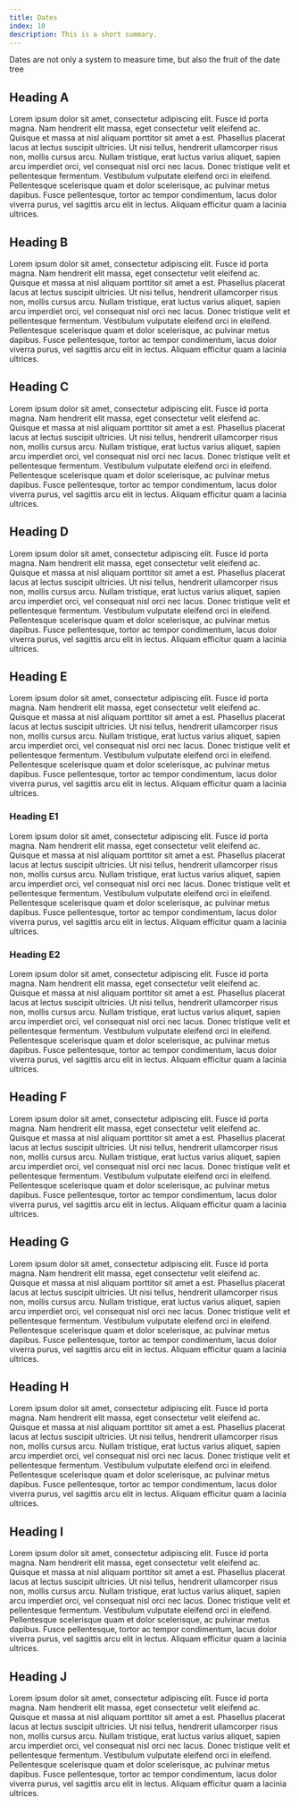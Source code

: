 ```yaml
---
title: Dates
index: 10
description: This is a short summary.
---
```


Dates are not only a system to measure time, but also the fruit of the date tree
<!--more-->

## Heading A

Lorem ipsum dolor sit amet, consectetur adipiscing elit. Fusce id porta magna. Nam hendrerit elit massa, eget consectetur velit eleifend ac. Quisque et massa at nisl aliquam porttitor sit amet a est. Phasellus placerat lacus at lectus suscipit ultricies. Ut nisi tellus, hendrerit ullamcorper risus non, mollis cursus arcu. Nullam tristique, erat luctus varius aliquet, sapien arcu imperdiet orci, vel consequat nisl orci nec lacus. Donec tristique velit et pellentesque fermentum. Vestibulum vulputate eleifend orci in eleifend. Pellentesque scelerisque quam et dolor scelerisque, ac pulvinar metus dapibus. Fusce pellentesque, tortor ac tempor condimentum, lacus dolor viverra purus, vel sagittis arcu elit in lectus. Aliquam efficitur quam a lacinia ultrices.

## Heading B

Lorem ipsum dolor sit amet, consectetur adipiscing elit. Fusce id porta magna. Nam hendrerit elit massa, eget consectetur velit eleifend ac. Quisque et massa at nisl aliquam porttitor sit amet a est. Phasellus placerat lacus at lectus suscipit ultricies. Ut nisi tellus, hendrerit ullamcorper risus non, mollis cursus arcu. Nullam tristique, erat luctus varius aliquet, sapien arcu imperdiet orci, vel consequat nisl orci nec lacus. Donec tristique velit et pellentesque fermentum. Vestibulum vulputate eleifend orci in eleifend. Pellentesque scelerisque quam et dolor scelerisque, ac pulvinar metus dapibus. Fusce pellentesque, tortor ac tempor condimentum, lacus dolor viverra purus, vel sagittis arcu elit in lectus. Aliquam efficitur quam a lacinia ultrices.

## Heading C

Lorem ipsum dolor sit amet, consectetur adipiscing elit. Fusce id porta magna. Nam hendrerit elit massa, eget consectetur velit eleifend ac. Quisque et massa at nisl aliquam porttitor sit amet a est. Phasellus placerat lacus at lectus suscipit ultricies. Ut nisi tellus, hendrerit ullamcorper risus non, mollis cursus arcu. Nullam tristique, erat luctus varius aliquet, sapien arcu imperdiet orci, vel consequat nisl orci nec lacus. Donec tristique velit et pellentesque fermentum. Vestibulum vulputate eleifend orci in eleifend. Pellentesque scelerisque quam et dolor scelerisque, ac pulvinar metus dapibus. Fusce pellentesque, tortor ac tempor condimentum, lacus dolor viverra purus, vel sagittis arcu elit in lectus. Aliquam efficitur quam a lacinia ultrices.

## Heading D

Lorem ipsum dolor sit amet, consectetur adipiscing elit. Fusce id porta magna. Nam hendrerit elit massa, eget consectetur velit eleifend ac. Quisque et massa at nisl aliquam porttitor sit amet a est. Phasellus placerat lacus at lectus suscipit ultricies. Ut nisi tellus, hendrerit ullamcorper risus non, mollis cursus arcu. Nullam tristique, erat luctus varius aliquet, sapien arcu imperdiet orci, vel consequat nisl orci nec lacus. Donec tristique velit et pellentesque fermentum. Vestibulum vulputate eleifend orci in eleifend. Pellentesque scelerisque quam et dolor scelerisque, ac pulvinar metus dapibus. Fusce pellentesque, tortor ac tempor condimentum, lacus dolor viverra purus, vel sagittis arcu elit in lectus. Aliquam efficitur quam a lacinia ultrices.

## Heading E

Lorem ipsum dolor sit amet, consectetur adipiscing elit. Fusce id porta magna. Nam hendrerit elit massa, eget consectetur velit eleifend ac. Quisque et massa at nisl aliquam porttitor sit amet a est. Phasellus placerat lacus at lectus suscipit ultricies. Ut nisi tellus, hendrerit ullamcorper risus non, mollis cursus arcu. Nullam tristique, erat luctus varius aliquet, sapien arcu imperdiet orci, vel consequat nisl orci nec lacus. Donec tristique velit et pellentesque fermentum. Vestibulum vulputate eleifend orci in eleifend. Pellentesque scelerisque quam et dolor scelerisque, ac pulvinar metus dapibus. Fusce pellentesque, tortor ac tempor condimentum, lacus dolor viverra purus, vel sagittis arcu elit in lectus. Aliquam efficitur quam a lacinia ultrices.

### Heading E1

Lorem ipsum dolor sit amet, consectetur adipiscing elit. Fusce id porta magna. Nam hendrerit elit massa, eget consectetur velit eleifend ac. Quisque et massa at nisl aliquam porttitor sit amet a est. Phasellus placerat lacus at lectus suscipit ultricies. Ut nisi tellus, hendrerit ullamcorper risus non, mollis cursus arcu. Nullam tristique, erat luctus varius aliquet, sapien arcu imperdiet orci, vel consequat nisl orci nec lacus. Donec tristique velit et pellentesque fermentum. Vestibulum vulputate eleifend orci in eleifend. Pellentesque scelerisque quam et dolor scelerisque, ac pulvinar metus dapibus. Fusce pellentesque, tortor ac tempor condimentum, lacus dolor viverra purus, vel sagittis arcu elit in lectus. Aliquam efficitur quam a lacinia ultrices.

### Heading E2

Lorem ipsum dolor sit amet, consectetur adipiscing elit. Fusce id porta magna. Nam hendrerit elit massa, eget consectetur velit eleifend ac. Quisque et massa at nisl aliquam porttitor sit amet a est. Phasellus placerat lacus at lectus suscipit ultricies. Ut nisi tellus, hendrerit ullamcorper risus non, mollis cursus arcu. Nullam tristique, erat luctus varius aliquet, sapien arcu imperdiet orci, vel consequat nisl orci nec lacus. Donec tristique velit et pellentesque fermentum. Vestibulum vulputate eleifend orci in eleifend. Pellentesque scelerisque quam et dolor scelerisque, ac pulvinar metus dapibus. Fusce pellentesque, tortor ac tempor condimentum, lacus dolor viverra purus, vel sagittis arcu elit in lectus. Aliquam efficitur quam a lacinia ultrices.

## Heading F

Lorem ipsum dolor sit amet, consectetur adipiscing elit. Fusce id porta magna. Nam hendrerit elit massa, eget consectetur velit eleifend ac. Quisque et massa at nisl aliquam porttitor sit amet a est. Phasellus placerat lacus at lectus suscipit ultricies. Ut nisi tellus, hendrerit ullamcorper risus non, mollis cursus arcu. Nullam tristique, erat luctus varius aliquet, sapien arcu imperdiet orci, vel consequat nisl orci nec lacus. Donec tristique velit et pellentesque fermentum. Vestibulum vulputate eleifend orci in eleifend. Pellentesque scelerisque quam et dolor scelerisque, ac pulvinar metus dapibus. Fusce pellentesque, tortor ac tempor condimentum, lacus dolor viverra purus, vel sagittis arcu elit in lectus. Aliquam efficitur quam a lacinia ultrices.

## Heading G

Lorem ipsum dolor sit amet, consectetur adipiscing elit. Fusce id porta magna. Nam hendrerit elit massa, eget consectetur velit eleifend ac. Quisque et massa at nisl aliquam porttitor sit amet a est. Phasellus placerat lacus at lectus suscipit ultricies. Ut nisi tellus, hendrerit ullamcorper risus non, mollis cursus arcu. Nullam tristique, erat luctus varius aliquet, sapien arcu imperdiet orci, vel consequat nisl orci nec lacus. Donec tristique velit et pellentesque fermentum. Vestibulum vulputate eleifend orci in eleifend. Pellentesque scelerisque quam et dolor scelerisque, ac pulvinar metus dapibus. Fusce pellentesque, tortor ac tempor condimentum, lacus dolor viverra purus, vel sagittis arcu elit in lectus. Aliquam efficitur quam a lacinia ultrices.

## Heading H

Lorem ipsum dolor sit amet, consectetur adipiscing elit. Fusce id porta magna. Nam hendrerit elit massa, eget consectetur velit eleifend ac. Quisque et massa at nisl aliquam porttitor sit amet a est. Phasellus placerat lacus at lectus suscipit ultricies. Ut nisi tellus, hendrerit ullamcorper risus non, mollis cursus arcu. Nullam tristique, erat luctus varius aliquet, sapien arcu imperdiet orci, vel consequat nisl orci nec lacus. Donec tristique velit et pellentesque fermentum. Vestibulum vulputate eleifend orci in eleifend. Pellentesque scelerisque quam et dolor scelerisque, ac pulvinar metus dapibus. Fusce pellentesque, tortor ac tempor condimentum, lacus dolor viverra purus, vel sagittis arcu elit in lectus. Aliquam efficitur quam a lacinia ultrices.

## Heading I

Lorem ipsum dolor sit amet, consectetur adipiscing elit. Fusce id porta magna. Nam hendrerit elit massa, eget consectetur velit eleifend ac. Quisque et massa at nisl aliquam porttitor sit amet a est. Phasellus placerat lacus at lectus suscipit ultricies. Ut nisi tellus, hendrerit ullamcorper risus non, mollis cursus arcu. Nullam tristique, erat luctus varius aliquet, sapien arcu imperdiet orci, vel consequat nisl orci nec lacus. Donec tristique velit et pellentesque fermentum. Vestibulum vulputate eleifend orci in eleifend. Pellentesque scelerisque quam et dolor scelerisque, ac pulvinar metus dapibus. Fusce pellentesque, tortor ac tempor condimentum, lacus dolor viverra purus, vel sagittis arcu elit in lectus. Aliquam efficitur quam a lacinia ultrices.

## Heading J

Lorem ipsum dolor sit amet, consectetur adipiscing elit. Fusce id porta magna. Nam hendrerit elit massa, eget consectetur velit eleifend ac. Quisque et massa at nisl aliquam porttitor sit amet a est. Phasellus placerat lacus at lectus suscipit ultricies. Ut nisi tellus, hendrerit ullamcorper risus non, mollis cursus arcu. Nullam tristique, erat luctus varius aliquet, sapien arcu imperdiet orci, vel consequat nisl orci nec lacus. Donec tristique velit et pellentesque fermentum. Vestibulum vulputate eleifend orci in eleifend. Pellentesque scelerisque quam et dolor scelerisque, ac pulvinar metus dapibus. Fusce pellentesque, tortor ac tempor condimentum, lacus dolor viverra purus, vel sagittis arcu elit in lectus. Aliquam efficitur quam a lacinia ultrices.
